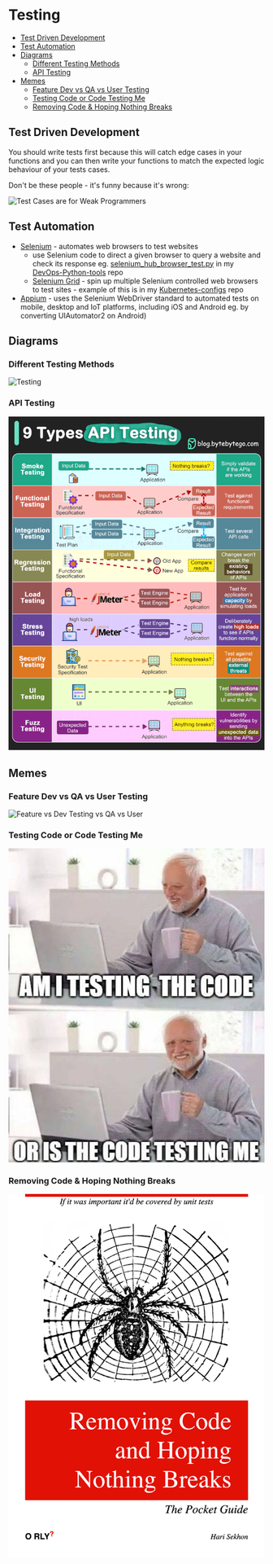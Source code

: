 # Testing

<!-- INDEX_START -->

- [Test Driven Development](#test-driven-development)
- [Test Automation](#test-automation)
- [Diagrams](#diagrams)
  - [Different Testing Methods](#different-testing-methods)
  - [API Testing](#api-testing)
- [Memes](#memes)
  - [Feature Dev vs QA vs User Testing](#feature-dev-vs-qa-vs-user-testing)
  - [Testing Code or Code Testing Me](#testing-code-or-code-testing-me)
  - [Removing Code & Hoping Nothing Breaks](#removing-code--hoping-nothing-breaks)

<!-- INDEX_END -->

## Test Driven Development

You should write tests first because this will catch edge cases in your functions and you can then write your functions
to match the expected logic behaviour of your tests cases.

Don't be these people - it's funny because it's wrong:

![Test Cases are for Weak Programmers](images/test_cases_for_weak_programmers.jpeg)

## Test Automation

- [Selenium](https://www.selenium.dev/) - automates web browsers to test websites
  - use Selenium code to direct a given browser to query a website and check its response eg.
    [selenium_hub_browser_test.py](https://github.com/HariSekhon/DevOps-Python-tools/blob/master/selenium_hub_browser_test.py)
    in my [DevOps-Python-tools](devops-python-tools.md) repo
  - [Selenium Grid](https://www.selenium.dev/documentation/grid/) - spin up multiple Selenium controlled web browsers to
    test sites - example of this is in my [Kubernetes-configs](https://github.com/HariSekhon/Kubernetes-configs) repo
- [Appium](https://appium.io/docs/en/latest/) - uses the Selenium WebDriver standard to automated tests on  mobile,
  desktop and IoT platforms, including iOS and Android eg. by converting UIAutomator2 on Android)

## Diagrams

### Different Testing Methods

![Testing](images/testing.gif)

### API Testing

![API Testing](images/api_testing.gif)

## Memes

### Feature Dev vs QA vs User Testing

![Feature vs Dev Testing vs QA vs User](images/feature_dev_testing_qa_user.jpeg)

### Testing Code or Code Testing Me

![Testing Code or Code Testing Me](images/testing_the_code_or_code_testing_me.jpeg)

### Removing Code & Hoping Nothing Breaks

![Removing Code & Hoping Nothing Breakts](images/orly_removing_code_hoping_nothing_breaks.png)
